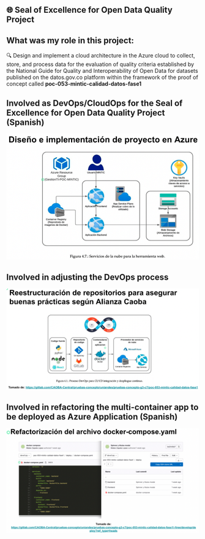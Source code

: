 ## 🌐 Seal of Excellence for Open Data Quality Project

## What was my role in this project:

🔍 Design and implement a cloud architecture in the Azure cloud to collect, store, and process data for the evaluation of quality criteria established by the National Guide for Quality and Interoperability of Open Data for datasets published on the datos.gov.co platform within the framework of the proof of concept called **poc-053-mintic-calidad-datos-fase1**

## Involved as DevOps/CloudOps for the Seal of Excellence for Open Data Quality Project (Spanish)

![Architecture](./docs/readme/00architecture_azure.png)

## Involved in adjusting the DevOps process 

![DevOps-Process](./docs/readme/01devop_process.png)

## Involved in refactoring the multi-container app to be deployed as Azure Application (Spanish)

![Refactor-Process](./docs/readme/02refactor_process.png)
